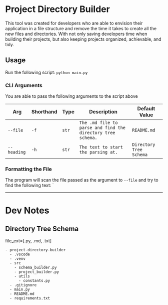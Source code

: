 # Project Directory Builder

This tool was created for developers who are able to envision their application in a file structure and remove the time it takes to create all the new files and directories. With not only saving developers time when building their projects, but also keeping projects organized, achievable, and tidy.

## Usage

Run the following script: `python main.py`

### CLI Arguments

You are able to pass the following arguments to the script above 

| Arg         | Shorthand | Type  | Description                                                 | Default Value
| -           | -         | -     | -                                                           | -
| `--file`    | `-f`      | `str` | `The .md file to parse and find the directory tree schema.` | `README.md`
| `--heading` | `-h`      | `str` | `The text to start the parsing at.`                         | `Directory Tree Schema`

### Formatting the File

The program will scan the file passed as the argument to `--file` and try to find the following text: `

---

# Dev Notes

## Directory Tree Schema
file_ext=[.py, .md, .txt]
```
- project-directory-builder
  - .vscode
  - .venv
  - src
    - schema_builder.py
    - project_builder.py
    - utils
      - constants.py
  - .gitignore
  - main.py
  - README.md
  - requirements.txt
```
